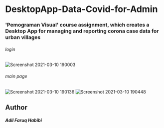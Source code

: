 # DesktopApp-Data-Covid-for-Admin

### 'Pemograman Visual' course assignment, which creates a Desktop App for managing and reporting corona case data for urban villages


###### login

![Screenshot 2021-03-10 190003](https://user-images.githubusercontent.com/70691510/110626629-90a8db80-81d3-11eb-93bf-5edd3cd6ddf0.png)


###### main page

![Screenshot 2021-03-10 190136](https://user-images.githubusercontent.com/70691510/110626725-ad451380-81d3-11eb-9773-e83737fbf2de.png)
![Screenshot 2021-03-10 190448](https://user-images.githubusercontent.com/70691510/110627780-f5b10100-81d4-11eb-94d4-2220496cea99.png)

## Author
  ##### Adil Faruq Habibi
